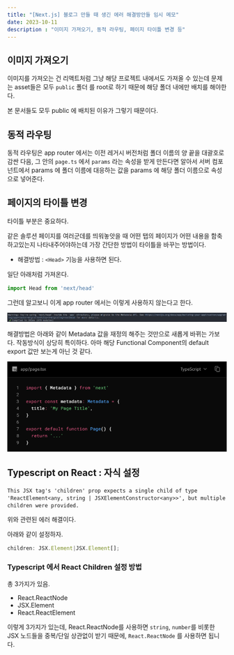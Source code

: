 ```yaml
---
title: "[Next.js] 블로그 만들 때 생긴 에러 해결방안들 임시 메모"
date: 2023-10-11
description : "이미지 가져오기, 동적 라우팅, 페이지 타이틀 변경 등"
---
```

## 이미지 가져오기

이미지를 가져오는 건 리액트처럼 그냥 해당  프로젝트 내에서도 가져올 수 있는데 문제는 asset들은 모두 `public` 폴더 를 root로 하기 때문에 해당 폴더 내에만 배치를 해야한다.

본 문서들도 모두 public 에 배치된 이유가 그렇기 때문이다.

## 동적 라우팅

동적 라우팅은 app router 에서는 이전 레거시 버전처럼 폴더 이름의 양 끝을 대괄호로 감싼 다음, 그 안의 `page.ts` 에서 `params` 라는 속성을 받게 만든다면 알아서 서버 컴포넌트에서 params 에 폴더 이름에 대응하는 값을 params 에 해당 폴더 이름으로 속성으로 넣어준다.

## 페이지의 타이틀 변경

타이틀 부분은 중요하다.

같은 솔루션 페이지를 여러군데를 띄워놓앗을 때 어떤 탭의 페이지가 어떤 내용을 함축하고있는지 나타내주어야하는데 가장 간단한 방법이 타이틀을 바꾸는 방법이다. 

- 해결방법 : `<Head>` 기능을 사용하면 된다.

일단 아래처럼 가져온다.

```js
import Head from 'next/head'
```

그런데 알고보니 이게 app router 에서는 이렇게 사용하지 않는다고 한다.

![Alt text](/assets/img/image.png)

해결방법은 아래와 같이 Metadata 값을 재정의 해주는 것만으로 새롭게 바뀌는 가보다. 작동방식이 상당히 특이하다. 아마 해당 Functional Component의 default export 값만 보는게 아닌 것 같다.

![Alt text](/assets/img/image-1.png)

## Typescript on React : 자식 설정

`This JSX tag's 'children' prop expects a single child of type 'ReactElement<any, string | JSXElementConstructor<any>>', but multiple children were provided.`

위와 관련된 에러 해결이다.

아래와 같이 설정하자.

```js
children: JSX.Element|JSX.Element[];
```

### Typescript 에서 React Children 설정 방법

총 3가지가 있음.

- React.ReactNode
- JSX.Element 
- React.ReactElement


이렇게 3가지가 있는데, React.ReactNode를 사용하면 `string`, `number`를 비롯한 JSX 노드들을 중복/단일 상관없이 받기 때문에, `React.ReactNode` 를 사용하면 됩니다.

